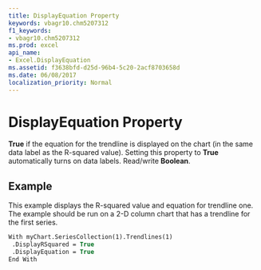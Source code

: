 ```yaml
---
title: DisplayEquation Property
keywords: vbagr10.chm5207312
f1_keywords:
- vbagr10.chm5207312
ms.prod: excel
api_name:
- Excel.DisplayEquation
ms.assetid: f3638bfd-d25d-96b4-5c20-2acf8703658d
ms.date: 06/08/2017
localization_priority: Normal
---
```



# DisplayEquation Property

 **True** if the equation for the trendline is displayed on the chart (in the same data label as the R-squared value). Setting this property to **True** automatically turns on data labels. Read/write **Boolean**.


## Example

This example displays the R-squared value and equation for trendline one. The example should be run on a 2-D column chart that has a trendline for the first series.


```vb
With myChart.SeriesCollection(1).Trendlines(1) 
 .DisplayRSquared = True 
 .DisplayEquation = True 
End With
```


